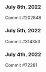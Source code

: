 ### July 8th, 2022

Commit #202848

### July 5th, 2022

Commit #314353


### July 4th, 2022

Commit #72281
